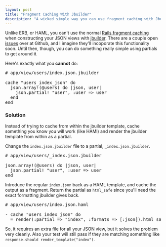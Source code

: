 ```yaml
---
layout: post
title: "Fragment Caching With Jbuilder"
description: "A wicked simple way you can use fragment caching with Jbuilder, even though it doesn't support it."
---
```


Unlike ERB, or HAML, you can't use the normal [Rails fragment caching](http://guides.rubyonrails.org/caching_with_rails.html) when constructing your JSON views with [jbuilder](https://github.com/rails/jbuilder). There are a couple open [issues](https://github.com/rails/jbuilder/issues/22) over at Github, and I imagine they'll incoporate this functionality soon. Until then, though, you can do something really simple using partials to get around it.

Here's exactly what you **cannot** do:

<pre class="prettyprint lang-ruby">
# app/view/users/index.json.jbuilder

cache "users_index_json" do
  json.array!(@users) do |json, user|
    json.partial! "user", :user => user
  end
end
</pre>

### Solution

Instead of trying to cache from within the jbuilder template, cache something you know you will work (like HAMl) and render the jbuilder template from within as a partial.

Change the `index.json.jbuilder` file to a partial, `_index.json.jbuilder`.

<pre class="prettyprint lang-ruby">
# app/view/users/_index.json.jbuilder

json.array!(@users) do |json, user|
  json.partial! "user", :user => user
end
</pre>

Introduce the regular `index.json` back as a HAML template, and cache the output as a fragment. Return the partial as `html_safe` since you'll need the exact formatting jbuilder gives back.

<pre class="prettyprint lang-ruby">
# app/view/users/index.json.haml

- cache "users_index_json" do
  = render(:partial => "index", :formats => [:json]).html_safe
</pre>

So, it requires an extra file for all your JSON view, but it solves the problem very cleanly. Also your test will still pass if they are matching something like `response.should render_template("index")`.








